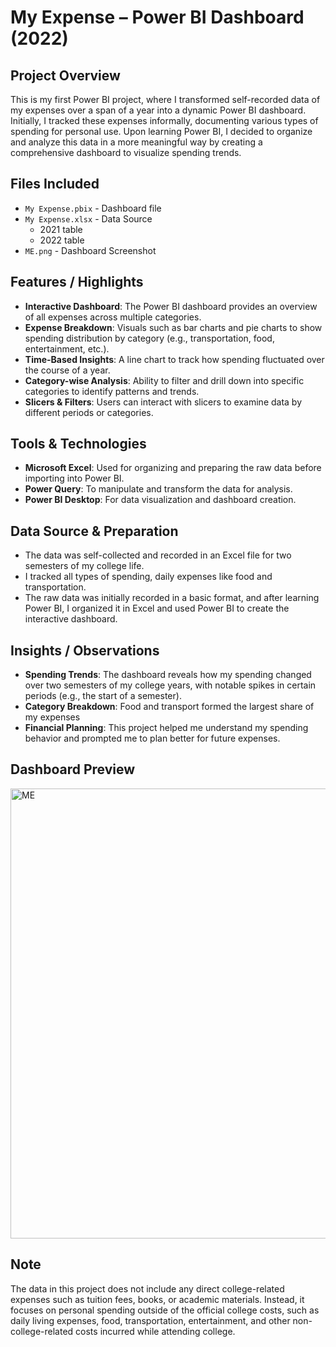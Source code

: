 # My Expense – Power BI Dashboard (2022)

## Project Overview
This is my first Power BI project, where I transformed self-recorded data of my expenses over a span of a year into a dynamic Power BI dashboard. Initially, I tracked these expenses informally, documenting various types of spending for personal use. Upon learning Power BI, I decided to organize and analyze this data in a more meaningful way by creating a comprehensive dashboard to visualize spending trends.

## Files Included
- `My Expense.pbix` - Dashboard file
- `My Expense.xlsx` - Data Source
  - 2021 table
  - 2022 table
- `ME.png` - Dashboard Screenshot
  
## Features / Highlights
- **Interactive Dashboard**: The Power BI dashboard provides an overview of all expenses across multiple categories.
- **Expense Breakdown**: Visuals such as bar charts and pie charts to show spending distribution by category (e.g., transportation, food, entertainment, etc.).
- **Time-Based Insights**: A line chart to track how spending fluctuated over the course of a year.
- **Category-wise Analysis**: Ability to filter and drill down into specific categories to identify patterns and trends.
- **Slicers & Filters**: Users can interact with slicers to examine data by different periods or categories.

## Tools & Technologies
- **Microsoft Excel**: Used for organizing and preparing the raw data before importing into Power BI.
- **Power Query**: To manipulate and transform the data for analysis.
- **Power BI Desktop**: For data visualization and dashboard creation.

## Data Source & Preparation
- The data was self-collected and recorded in an Excel file for two semesters of my college life.
- I tracked all types of spending, daily expenses like food and transportation.
- The raw data was initially recorded in a basic format, and after learning Power BI, I organized it in Excel and used Power BI to create the interactive dashboard.

## Insights / Observations
- **Spending Trends**: The dashboard reveals how my spending changed over two semesters of my college years, with notable spikes in certain periods (e.g., the start of a semester).
- **Category Breakdown**: Food and transport formed the largest share of my expenses
- **Financial Planning**: This project helped me understand my spending behavior and prompted me to plan better for future expenses.

## Dashboard Preview
<img width="1277" height="720" alt="ME" src="https://github.com/user-attachments/assets/51c148f2-84a5-4194-a4ea-f2d3517c6d88" />

## Note
The data in this project does not include any direct college-related expenses such as tuition fees, books, or academic materials. Instead, it focuses on personal spending outside of the official college costs, such as daily living expenses, food, transportation, entertainment, and other non-college-related costs incurred while attending college.
